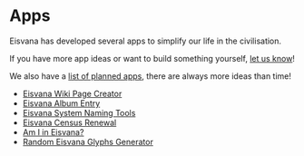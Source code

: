 # Apps

Eisvana has developed several apps to simplify our life in the civilisation.

If you have more app ideas or want to build something yourself, [let us know](./contact)!

We also have a [list of planned apps](https://github.com/orgs/Eisvana/projects/2), there are always more ideas than time!

- [Eisvana Wiki Page Creator](https://eisvana.github.io/EisvanaWikiPageCreator)
- [Eisvana Album Entry](https://eisvana.github.io/Eisvana-Album-Entry)
- [Eisvana System Naming Tools](https://eisvana.github.io/Eisvana-System-Naming-Tools)
- [Eisvana Census Renewal](https://eisvana.github.io/Eisvana-Census-Renew)
- [Am I in Eisvana?](https://eisvana.github.io/amiineisvana)
- [Random Eisvana Glyphs Generator](https://eisvana.github.io/Random-Eisvana-Glyphs-Generator/)
